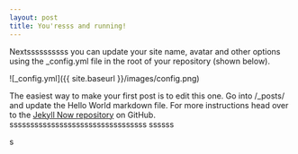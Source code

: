 ```yaml
---
layout: post
title: You'resss and running!
---
```


Nextssssssssss you can update your site name, avatar and other options using the _config.yml file in the root of your repository (shown below).

![_config.yml]({{ site.baseurl }}/images/config.png)

The easiest way to make your first post is to edit this one. Go into /_posts/ and update the Hello World markdown file. For more instructions head over to the [Jekyll Now repository](https://github.com/barryclark/jekyll-now) on GitHub.
sssssssssssssssssssssssssssssssss
ssssss


s

